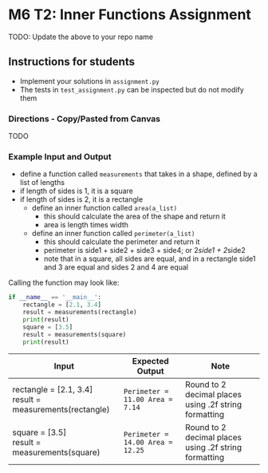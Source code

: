 # M6 T2: Inner Functions Assignment

TODO: Update the above to your repo name

## Instructions for students

- Implement your solutions in `assignment.py`
- The tests in `test_assignment.py` can be inspected but do not modify them

### Directions - Copy/Pasted from Canvas

TODO

### Example Input and Output

* define a function called  ```measurements``` that takes in a shape, defined by a list of lengths
* if length of sides is 1, it is a square
* if length of sides is 2, it is a rectangle
  * define an inner function called ```area(a_list)```
    * this should calculate the area of the shape and return it
    * area is length times width
  * define an inner function called ```perimeter(a_list)```
    * this should calculate the perimeter and return it
    * perimeter is side1 + side2 + side3 + side4; or 2*side1 + 2*side2
    * note that in a square, all sides are equal, and in a rectangle side1 and 3 are equal and sides 2 and 4 are equal

Calling the function may look like:
~~~python
if __name__ == '__main__':
    rectangle = [2.1, 3.4]
    result = measurements(rectangle)
    print(result)
    square = [3.5]
    result = measurements(square)
    print(result)
~~~

| Input | Expected Output | Note |
| ---- | ---- | ---- |
| rectangle = [2.1, 3.4]<br/>result = measurements(rectangle) | ```Perimeter = 11.00 Area = 7.14``` | Round to 2 decimal places using .2f string formatting |
| square = [3.5]<br/>result = measurements(square) | ```Perimeter = 14.00 Area = 12.25``` | Round to 2 decimal places using .2f string formatting |
